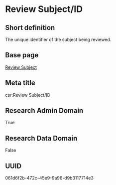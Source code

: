 # Review Subject/ID
## Short definition
The unique identifier of the subject being reviewed.
## Base page
[Review Subject](https://github.com/EuroCRIS/CASRAI-Dictionairies/blob/main/Objects/Review%20Subject.md)
## Meta title
csr:Review Subject/ID
## Research Admin Domain
True
## Research Data Domain
False
## UUID
061d6f2b-472c-45e9-9a96-d9b3117714e3
